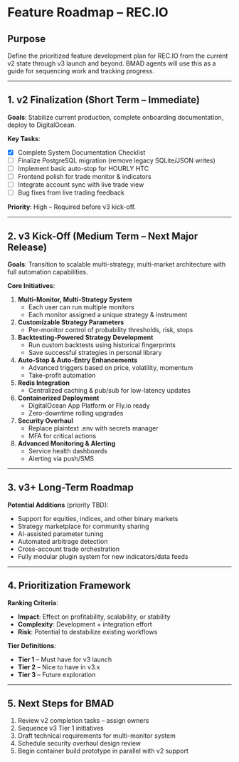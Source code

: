# Feature Roadmap – REC.IO

## Purpose
Define the prioritized feature development plan for REC.IO from the current v2 state through v3 launch and beyond. BMAD agents will use this as a guide for sequencing work and tracking progress.

---

## 1. v2 Finalization (Short Term – Immediate)
**Goals**: Stabilize current production, complete onboarding documentation, deploy to DigitalOcean.

**Key Tasks**:
- [x] Complete System Documentation Checklist
- [ ] Finalize PostgreSQL migration (remove legacy SQLite/JSON writes)
- [ ] Implement basic auto-stop for HOURLY HTC
- [ ] Frontend polish for trade monitor & indicators
- [ ] Integrate account sync with live trade view
- [ ] Bug fixes from live trading feedback

**Priority**: High – Required before v3 kick-off.

---

## 2. v3 Kick-Off (Medium Term – Next Major Release)
**Goals**: Transition to scalable multi-strategy, multi-market architecture with full automation capabilities.

**Core Initiatives**:
1. **Multi-Monitor, Multi-Strategy System**
   - Each user can run multiple monitors
   - Each monitor assigned a unique strategy & instrument
2. **Customizable Strategy Parameters**
   - Per-monitor control of probability thresholds, risk, stops
3. **Backtesting-Powered Strategy Development**
   - Run custom backtests using historical fingerprints
   - Save successful strategies in personal library
4. **Auto-Stop & Auto-Entry Enhancements**
   - Advanced triggers based on price, volatility, momentum
   - Take-profit automation
5. **Redis Integration**
   - Centralized caching & pub/sub for low-latency updates
6. **Containerized Deployment**
   - DigitalOcean App Platform or Fly.io ready
   - Zero-downtime rolling upgrades
7. **Security Overhaul**
   - Replace plaintext .env with secrets manager
   - MFA for critical actions
8. **Advanced Monitoring & Alerting**
   - Service health dashboards
   - Alerting via push/SMS

---

## 3. v3+ Long-Term Roadmap
**Potential Additions** (priority TBD):
- Support for equities, indices, and other binary markets
- Strategy marketplace for community sharing
- AI-assisted parameter tuning
- Automated arbitrage detection
- Cross-account trade orchestration
- Fully modular plugin system for new indicators/data feeds

---

## 4. Prioritization Framework
**Ranking Criteria**:
- **Impact**: Effect on profitability, scalability, or stability
- **Complexity**: Development + integration effort
- **Risk**: Potential to destabilize existing workflows

**Tier Definitions**:
- **Tier 1** – Must have for v3 launch
- **Tier 2** – Nice to have in v3.x
- **Tier 3** – Future exploration

---

## 5. Next Steps for BMAD
1. Review v2 completion tasks – assign owners
2. Sequence v3 Tier 1 initiatives
3. Draft technical requirements for multi-monitor system
4. Schedule security overhaul design review
5. Begin container build prototype in parallel with v2 support
